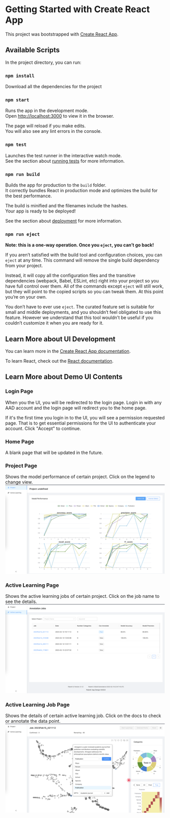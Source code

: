 # Getting Started with Create React App

This project was bootstrapped with [Create React App](https://github.com/facebook/create-react-app).

## Available Scripts

In the project directory, you can run:

### `npm install`
Download all the dependencies for the project

### `npm start`

Runs the app in the development mode.\
Open [http://localhost:3000](http://localhost:3000) to view it in the browser.

The page will reload if you make edits.\
You will also see any lint errors in the console.

### `npm test`

Launches the test runner in the interactive watch mode.\
See the section about [running tests](https://facebook.github.io/create-react-app/docs/running-tests) for more information.

### `npm run build`

Builds the app for production to the `build` folder.\
It correctly bundles React in production mode and optimizes the build for the best performance.

The build is minified and the filenames include the hashes.\
Your app is ready to be deployed!

See the section about [deployment](https://facebook.github.io/create-react-app/docs/deployment) for more information.

### `npm run eject`

**Note: this is a one-way operation. Once you `eject`, you can’t go back!**

If you aren’t satisfied with the build tool and configuration choices, you can `eject` at any time. This command will remove the single build dependency from your project.

Instead, it will copy all the configuration files and the transitive dependencies (webpack, Babel, ESLint, etc) right into your project so you have full control over them. All of the commands except `eject` will still work, but they will point to the copied scripts so you can tweak them. At this point you’re on your own.

You don’t have to ever use `eject`. The curated feature set is suitable for small and middle deployments, and you shouldn’t feel obligated to use this feature. However we understand that this tool wouldn’t be useful if you couldn’t customize it when you are ready for it.

## Learn More about UI Development

You can learn more in the [Create React App documentation](https://facebook.github.io/create-react-app/docs/getting-started).

To learn React, check out the [React documentation](https://reactjs.org/).

## Learn More about Demo UI Contents

### Login Page
When you the UI, you will be redirected to the login page. Login in with any AAD account and the login page will redirect you to the home page.

If it's the first time you login in to the UI, you will see a permission requested page. That is to get essential permissions for the UI to authenticate your account. Click "Accept" to continue.

### Home Page
A blank page that will be updated in the future.

### Project Page
Shows the model performance of certain project. Click on the legend to change view.
![UI Project Page](../docs/images/ui_project_page.png)

### Active Learning Page
Shows the active learning jobs of certain project. Click on the job name to see the details.
![UI Active Learning Page](../docs/images/ui_active_learning_page.png)

### Active Learning Job Page
Shows the details of certain active learning job. 
Click on the docs to check or annotate the data point.
![UI Active Learning Job Page](../docs/images/ui_active_learning_job_page.png)